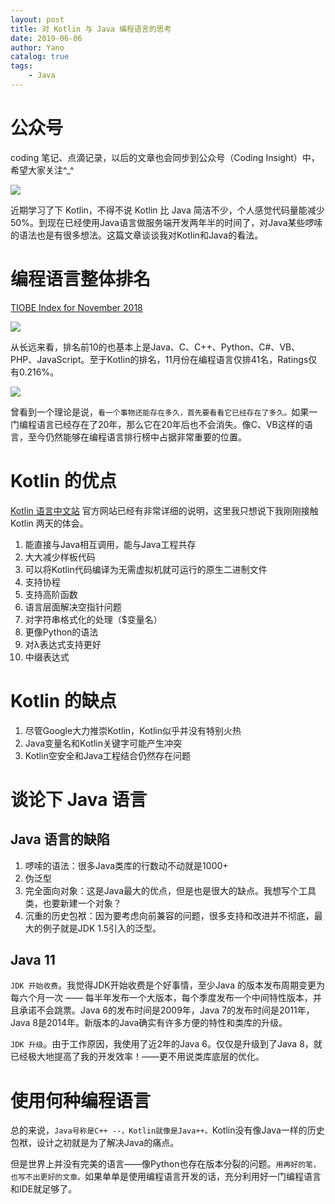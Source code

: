 ```yaml
---
layout: post
title: 对 Kotlin 与 Java 编程语言的思考
date: 2019-06-06
author: Yano
catalog: true
tags:
    - Java
---
```


# 公众号

coding 笔记、点滴记录，以后的文章也会同步到公众号（Coding Insight）中，希望大家关注^_^

![](http://yano.oss-cn-beijing.aliyuncs.com/2019-07-29-qrcode_for_gh_a26ce4572791_258.jpg)

近期学习了下 Kotlin，不得不说 Kotlin 比 Java 简洁不少，个人感觉代码量能减少 50%。到现在已经使用Java语言做服务端开发两年半的时间了，对Java某些啰嗦的语法也是有很多想法。这篇文章谈谈我对Kotlin和Java的看法。

# 编程语言整体排名

[TIOBE Index for November 2018][1]

![][2]

从长远来看，排名前10的也基本上是Java、C、C++、Python、C#、VB、PHP、JavaScript。至于Kotlin的排名，11月份在编程语言仅排41名，Ratings仅有0.216%。

![][3]

曾看到一个理论是说，`看一个事物还能存在多久，首先要看看它已经存在了多久。`如果一门编程语言已经存在了20年，那么它在20年后也不会消失。像C、VB这样的语言，至今仍然能够在编程语言排行榜中占据非常重要的位置。

# Kotlin 的优点

[Kotlin 语言中文站][4] 官方网站已经有非常详细的说明，这里我只想说下我刚刚接触Kotlin 两天的体会。

1. 能直接与Java相互调用，能与Java工程共存
2. 大大减少样板代码
3. 可以将Kotlin代码编译为无需虚拟机就可运行的原生二进制文件
4. 支持协程
5. 支持高阶函数
6. 语言层面解决空指针问题
7. 对字符串格式化的处理（$变量名）
8. 更像Python的语法
9. 对λ表达式支持更好
10. 中缀表达式

# Kotlin 的缺点

1. 尽管Google大力推崇Kotlin，Kotlin似乎并没有特别火热
2. Java变量名和Kotlin关键字可能产生冲突
3. Kotlin空安全和Java工程结合仍然存在问题

# 谈论下 Java 语言

## Java 语言的缺陷

1. 啰嗦的语法：很多Java类库的行数动不动就是1000+
2. 伪泛型
3. 完全面向对象：这是Java最大的优点，但是也是很大的缺点。我想写个工具类，也要新建一个对象？
4. 沉重的历史包袱：因为要考虑向前兼容的问题，很多支持和改进并不彻底，最大的例子就是JDK 1.5引入的泛型。

## Java 11

`JDK 开始收费`。我觉得JDK开始收费是个好事情，至少Java 的版本发布周期变更为每六个月一次 —— 每半年发布一个大版本，每个季度发布一个中间特性版本，并且承诺不会跳票。Java 6的发布时间是2009年，Java 7的发布时间是2011年，Java 8是2014年。新版本的Java确实有许多方便的特性和类库的升级。

`JDK 升级`。由于工作原因，我使用了近2年的Java 6。仅仅是升级到了Java 8，就已经极大地提高了我的开发效率！——更不用说类库底层的优化。

# 使用何种编程语言

总的来说，`Java号称是C++ --，Kotlin就像是Java++。`Kotlin没有像Java一样的历史包袱，设计之初就是为了解决Java的痛点。

但是世界上并没有完美的语言——像Python也存在版本分裂的问题。`用再好的笔，也写不出更好的文章。`如果单单是使用编程语言开发的话，充分利用好一门编程语言和IDE就足够了。

  [1]: https://www.tiobe.com/tiobe-index/
  [2]: http://static.zybuluo.com/Yano/k915xqyy14t54iepuqqwvzzj/image.png
  [3]: http://static.zybuluo.com/Yano/u56742co2xwpi7jw6z5tlkj6/image.png
  [4]: https://www.kotlincn.net/
